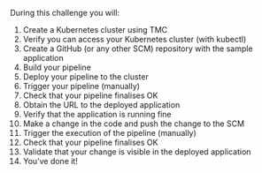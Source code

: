 During this challenge you will:

1. Create a Kubernetes cluster using TMC
2. Verify you can access your Kubernetes cluster (with kubectl)
3. Create a GitHub (or any other SCM) repository with the sample application
4. Build your pipeline
5. Deploy your pipeline to the cluster
6. Trigger your pipeline (manually)
7. Check that your pipeline finalises OK
8. Obtain the URL to the deployed application
9. Verify that the application is running fine
10. Make a change in the code and push the change to the SCM
11. Trigger the execution of the pipeline (manually)
12. Check that your pipeline finalises OK
13. Validate that your change is visible in the deployed application
14. You’ve done it!
